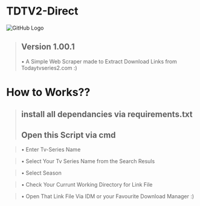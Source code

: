 # TDTV2-Direct
![GitHub Logo](https://thumbs.gfycat.com/ShyCautiousAfricanpiedkingfisher-max-1mb.gif)
> ## Version 1.00.1
> • A Simple Web Scraper made to Extract Download Links from Todaytvseries2.com :)

# How to Works??

> ## install all dependancies via requirements.txt
> ## Open this Script via cmd

> • Enter Tv-Series Name 

> • Select Your Tv Series Name from the Search Resuls

> • Select Season

> • Check Your Currunt Working Directory for Link File

> • Open That Link File Via IDM or your Favourite Download Manager :)
